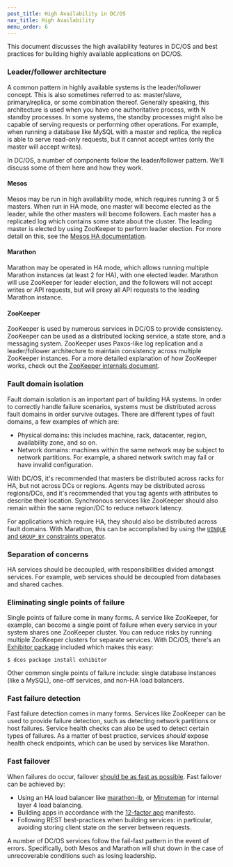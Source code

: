 ```yaml
---
post_title: High Availability in DC/OS
nav_title: High Availability
menu_order: 6
---
```


This document discusses the high availability features in DC/OS and best
practices for building highly available applications on DC/OS.

### Leader/follower architecture

A common pattern in highly available systems is the leader/follower concept.
This is also sometimes referred to as: master/slave, primary/replica, or some
combination thereof. Generally speaking, this architecture is used when you have
one authoritative process, with N standby processes. In some systems, the
standby processes might also be capable of serving requests or performing other
operations. For example, when running a database like MySQL with a master and
replica, the replica is able to serve read-only requests, but it cannot accept
writes (only the master will accept writes).

In DC/OS, a number of components follow the leader/follower pattern. We'll
discuss some of them here and how they work.

#### Mesos

Mesos may be run in high availability mode, which requires running 3 or 5
masters. When run in HA mode, one master will become elected as the leader,
while the other masters will become followers. Each master has a replicated log
which contains some state about the cluster. The leading master is elected by
using ZooKeeper to perform leader election. For more detail on this, see the
[Mesos HA
documentation](https://mesos.apache.org/documentation/latest/high-availability/).

#### Marathon

Marathon may be operated in HA mode, which allows running multiple Marathon
instances (at least 2 for HA), with one elected leader. Marathon will use
ZooKeeper for leader election, and the followers will not accept writes or API
requests, but will proxy all API requests to the leading Marathon instance.

#### ZooKeeper

ZooKeeper is used by numerous services in DC/OS to provide consistency.
ZooKeeper can be used as a distributed locking service, a state store, and a
messaging system. ZooKeeper uses Paxos-like log replication and a
leader/follower architecture to maintain consistency across multiple ZooKeeper
instances. For a more detailed explanation of how ZooKeeper works, check out the
[ZooKeeper internals
document](https://zookeeper.apache.org/doc/r3.4.8/zookeeperInternals.html).

### Fault domain isolation

Fault domain isolation is an important part of building HA systems. In order to
correctly handle failure scenarios, systems must be distributed across fault
domains in order survive outages. There are different types of fault domains, a
few examples of which are:

 * Physical domains: this includes machine, rack, datacenter, region, availability zone,
  and so on.
 * Network domains: machines within the same network may be subject
 to network partitions. For example, a shared network switch may fail or have
 invalid configuration.

With DC/OS, it's recommended that masters be distributed across racks for HA,
but not across DCs or regions. Agents may be distributed across regions/DCs, and
it's recommended that you tag agents with attributes to describe their location.
Synchronous services like ZooKeeper should also remain within the same region/DC
to reduce network latency.

For applications which require HA, they should also be distributed across fault
domains. With Marathon, this can be accomplished by using the [`UINQUE`  and
`GROUP_BY` constraints
operator](https://mesosphere.github.io/marathon/docs/constraints.html).

### Separation of concerns

HA services should be decoupled, with responsibilities divided amongst services.
For example, web services should be decoupled from databases and shared caches.

### Eliminating single points of failure

Single points of failure come in many forms. A service like ZooKeeper, for
example, can become a single point of failure when every service in your system
shares one ZooKeeper cluster. You can reduce risks by running multiple ZooKeeper
clusters for separate services. With DC/OS, there's an [Exhibitor
package](https://github.com/mesosphere/exhibitor-dcos) included which makes this
easy:

```
$ dcos package install exhibitor
```

Other common single points of failure include: single database instances (like a
MySQL), one-off services, and non-HA load balancers.

### Fast failure detection

Fast failure detection comes in many forms. Services like ZooKeeper can be used
to provide failure detection, such as detecting network partitions or host
failures. Service health checks can also be used to detect certain types of
failures. As a matter of best practice, services *should* expose health check
endpoints, which can be used by services like Marathon.

### Fast failover

When failures do occur, failover [should be as fast as possible](https://en.wikipedia.org/wiki/Fail-fast). Fast failover
can be achieved by:
 * Using an HA load balancer like
   [marathon-lb](https://github.com/mesosphere/marathon-lb), or
   [Minuteman](https://github.com/dcos/minuteman) for internal layer 4
   load balancing.
 * Building apps in accordance with the [12-factor app](http://12factor.net/)
   manifesto.
 * Following REST best-practices when building services: in particular,
   avoiding storing client state on the server between requests.

A number of DC/OS services follow the fail-fast pattern in the event of errors.
Specifically, both Mesos and Marathon will shut down in the case of
unrecoverable conditions such as losing leadership.
